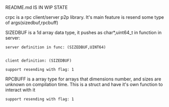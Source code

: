
README.md IS IN WIP STATE


crpc is a rpc client/server p2p library. It's main feature is resend some type of args(sizedbuf,rpcbuff)

SIZEDBUF is a 1d array data type, it pushes as char*,uint64_t in function in server:
  
    server definition in func: (SIZEDBUF,UINT64)
  
  
    client definition: (SIZEDBUF)
  
    support resending with flag: 1

RPCBUFF is a array type for arrays that dimensions number, and sizes are unknown on compilation time. This is a struct
and have it's own function to interact with it
  
    support resending with flag: 1
